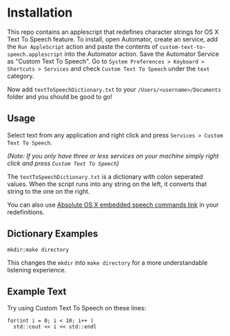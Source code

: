 # Installation #

This repo contains an applescript that redefines character strings for OS X Text To Speech feature. To install, open Automator, create an service, add the `Run AppleScript` action and paste the contents of `custom-text-to-speech.applescript` into the Automator action. Save the Automator Service as "Custom Text To Speech". Go to `System Preferences > Keyboard > Shortcuts > Services` and check `Custom Text To Speech` under the `text` category.

Now add `textToSpeechDictionary.txt` to your `/Users/<username>/Documents` folder and you should be good to go!

## Usage ##

Select text from any application and right click and press `Services > Custom Text To Speech`. 

*(Note: If you only have three or less services on your machine simply right click and press `Custom Text To Speech`)*

The `textToSpeechDictionary.txt` is a dictionary with colon seperated values. When the script runs into any string on the left, it converts that string to the one on the right.

You can also use [Absolute OS X embedded speech commands link](https://developer.apple.com/library/mac/documentation/UserExperience/Conceptual/SpeechSynthesisProgrammingGuide/FineTuning/FineTuning.html#//apple_ref/doc/uid/TP40004365-CH5-SW11) in your redefinitions. 

## Dictionary Examples ##
`mkdir:make directory`

This changes the `mkdir` into `make directory` for a more understandable listening experience.

## Example Text ##
Try using Custom Text To Speech on these lines:
```
for(int i = 0; i < 10; i++ )
  std::cout << i << std::endl
```


 
